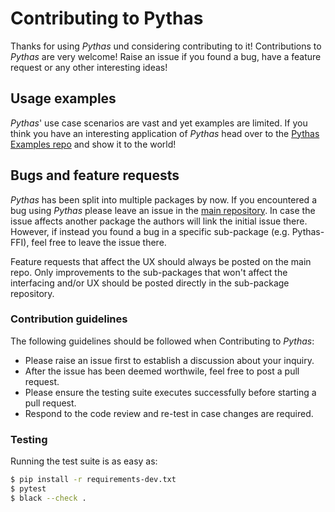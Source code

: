 # Contributing to Pythas

Thanks for using *Pythas* und considering contributing to it! Contributions to *Pythas* are very welcome! Raise an issue if you found a bug, have a feature request or any other interesting ideas!

## Usage examples

*Pythas*' use case scenarios are vast and yet examples are limited. If you think you have an interesting application of *Pythas* head over to the [Pythas Examples repo](https://github.com/pinselimo/Pythas-Examples) and show it to the world!

## Bugs and feature requests

*Pythas* has been split into multiple packages by now. If you encountered a bug using *Pythas* please leave an issue in the [main repository](https://github.com/pinselimo/Pythas). In case the issue affects another package the authors will link the initial issue there.
However, if instead you found a bug in a specific sub-package (e.g. Pythas-FFI), feel free to leave the issue there.

Feature requests that affect the UX should always be posted on the main repo. Only improvements to the sub-packages that won't affect the interfacing and/or UX should be posted directly in the sub-package repository.

### Contribution guidelines

The following guidelines should be followed when Contributing to *Pythas*:

+ Please raise an issue first to establish a discussion about your inquiry.
+ After the issue has been deemed worthwile, feel free to post a pull request.
+ Please ensure the testing suite executes successfully before starting a pull request.
+ Respond to the code review and re-test in case changes are required.

### Testing

Running the test suite is as easy as:

~~~bash
$ pip install -r requirements-dev.txt
$ pytest
$ black --check .
~~~

